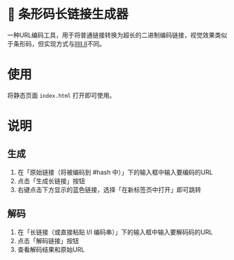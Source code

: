# 🔗 条形码长链接生成器

一种URL编码工具，用于将普通链接转换为超长的二进制编码链接，视觉效果类似于条形码，但实现方式与[llIlI.lI](https://github.com/chenxuuu/shit-url/issues)不同。

# 使用
将静态页面 `index.html` 打开即可使用。

# 说明

## 生成
1. 在「原始链接（将被编码到 #hash 中）」下的输入框中输入要编码的URL
2. 点击「生成长链接」按钮
3. 右键点击下方显示的蓝色链接，选择「在新标签页中打开」即可跳转

## 解码
1. 在「长链接（或直接粘贴 l/I 编码串）」下的输入框中输入要解码码的URL
2. 点击「解码链接」按钮
3. 查看解码结果和原始URL